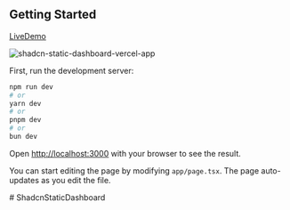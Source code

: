 ## Getting Started

[LiveDemo](https://shadcn-static-dashboard.vercel.app)

![shadcn-static-dashboard-vercel-app](https://github.com/user-attachments/assets/a082970e-76ef-4a7c-82a1-32917d1c9bac)

First, run the development server:

```bash
npm run dev
# or
yarn dev
# or
pnpm dev
# or
bun dev
```

Open [http://localhost:3000](http://localhost:3000) with your browser to see the result.

You can start editing the page by modifying `app/page.tsx`. The page auto-updates as you edit the file.

 
 # ShadcnStaticDashboard
